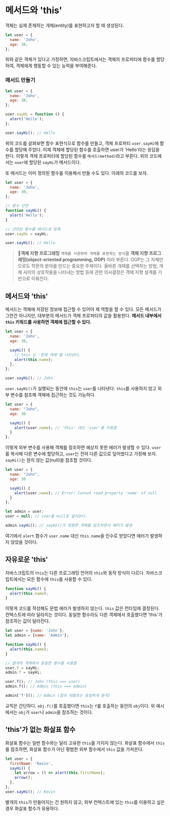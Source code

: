 # 메서드와 'this'

객체는 실제 존재하는 개체(entity)를 표현하고자 할 때 생성된다.

```js
let user = {
  name: 'John',
  age: 30,
};
```

위와 같은 객체가 있다고 가정하면, 자바스크립트에서는 객체의 프로퍼티에 함수를 할당하여, 객체에게 행동할 수 있는 능력을 부여해준다.

### 메서드 만들기

```js
let user = {
  name: 'John',
  age: 30,
};

user.sayHi = function () {
  alert('Hello');
};

user.sayHi(); // Hello
```

위의 코드를 살펴보면 함수 표현식으로 함수를 만들고, 객체 프로퍼티 `user.sayHi`에 함수를 할당해 주었다.
이제 객체에 할당된 함수를 호출하면 user가 'Hello'라는 응답을 한다.
이렇게 객체 프로퍼티에 할당된 함수를 `메서드(method)`라고 부른다.
위의 코드에서는 `user`에 할당된 `sayHi`가 메서드이다.

또 메서드는 이미 정의된 함수를 이용해서 만들 수도 있다.
아래의 코드를 보자.

```js
let user = {
  name: 'John',
  age: 30,
};

// 함수 선언
function sayHi() {
  alert('Hello');
}

// 선언된 함수를 메서드로 등록
user.sayHi = sayHi;

user.sayHi(); // Hello
```

> **🧐객체 지향 프로그래밍**
> `객체를 사용하여 개체를 표현하는 방식`을 **객체 지향 프로그래밍(object-oriented programming, OOP)** 이라 부른다.
> OOP는 그 자체만으로도 학문의 분야를 만드는 중요한 주제이다. 올바른 개체를 선택하는 방법, 개체 사이의 상호작용을 나타내는 방법 등에 관한 의사결정은 객체 지향 설계를 기반으로 이뤄진다.

## 메서드와 'this'

메서드는 객체에 저장된 정보에 접근할 수 있어야 제 역할을 할 수 있다. 모든 메서드가 그런건 아니지만, 대부분의 메서드가 객체 프로퍼티의 값을 활용한다.
**메서드 내부에서 `this` 키워드를 사용하면 객체에 접근할 수 있다.**

```js
let user = {
  name: 'John',
  age: 30,

  sayHi() {
    // this 는 '현재 객체'를 나타낸다.
    alert(this.name);
  },
};

user.sayHi(); // John
```

`user.sayHi()`가 실행되는 동안에 `this`는 `user`를 나타낸다.
`this`를 사용하지 않고 외부 변수를 참조해 객체에 접근하는 것도 가능하다.

```js
let user = {
  name: "John",
  age: 30

  sayHi() {
    alert(user.name); // 'this' 대신 'user'를 이용함
  }
};
```

이렇게 외부 변수를 사용해 객체를 참조하면 예상치 못한 에러가 발생할 수 있다. `user`를 복사해 다른 변수에 할당하고, `user`는 전혀 다른 값으로 덮어썼다고 가정해 보자. `sayHi()`는 원치 않는 값(null)을 참조할 것이다.

```js
let user = {
  name: "John",
  age: 30

  sayHi() {
    alert(user.name); // Error: Cannot read property 'name' of null
  }
};

let admin = user;
user = null; // user를 null로 덮어쓴다.

admin.sayHi(); // sayHi()가 엉뚱한 객체를 참조하면서 에러가 발생
```

여기에서 `alert` 함수가 `user.name` 대신 `this.name`을 인수로 받았다면 에러가 발생하지 않았을 것이다.

## 자유로운 'this'

자바스크립트의 `this`는 다른 프로그래밍 언어의 `this`와 동작 방식이 다르다. 자바스크립트에서는 모든 함수에 `this`를 사용할 수 있다.

```js
function sayHi() {
  alert(this.name);
}
```

이렇게 코드를 작성해도 문법 에러가 발생하지 않는다.
`this` 값은 런타임에 결정된다. 컨텍스트에 따라 달라지는 것이다.
동일한 함수라도 다른 객체에서 호출했다면 'this'가 참조하는 값이 달라진다.

```js
let user = {name: 'John'};
let admin = {name: 'Admin'};

function sayHi() {
  alert(this.name);
}

// 별개의 객체에서 동일한 함수를 사용함
user.f = sayHi;
admin.f = sayHi;

user.f(); // John (this === user)
admin.f(); // Admin (this === admin)

admin['f'](); // Admin (점과 대괄호는 동일하게 동작)
```

규칙은 간단하다. `obj.f()`를 호출했다면 `this`는 `f`를 호출하는 동안의 `obj`이다. 위 예시에서는 `obj`가 `user`나 `admin`을 참조하는 것이다.

## 'this'가 없는 화살표 함수

화살표 함수는 일반 함수와는 달리 고유한 `this`를 가지지 않는다. 화살표 함수에서 `this`를 참조하면, 화살표 함수가 아닌 평범한 외부 함수에서 `this` 값을 가져온다.

```js
let user = {
  firstName: 'Kevin',
  sayHi() {
    let arrow = () => alert(this.firstName);
    arrow();
  },
};
user.sayHi(); // Kevin
```

별개의 `this`가 만들어지는 건 원하지 않고, 외부 컨텍스트에 있는 `this`를 이용하고 싶은 경우 화살표 함수가 유용하다.
